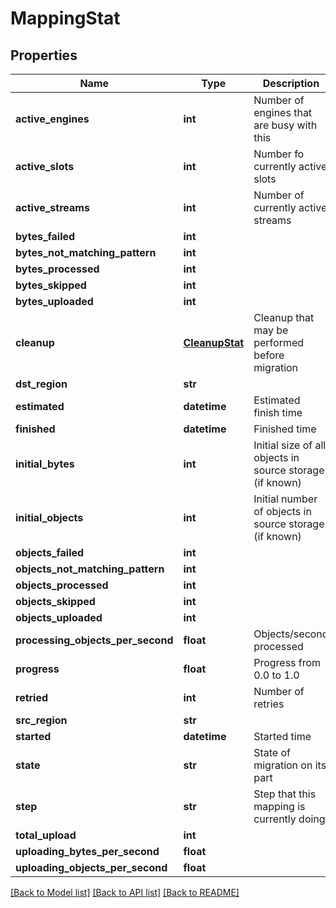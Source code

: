 # MappingStat

## Properties
Name | Type | Description | Notes
------------ | ------------- | ------------- | -------------
**active_engines** | **int** | Number of engines that are busy with this | [optional] 
**active_slots** | **int** | Number fo currently active slots | [optional] 
**active_streams** | **int** | Number of currently active streams | [optional] 
**bytes_failed** | **int** |  | [optional] 
**bytes_not_matching_pattern** | **int** |  | [optional] 
**bytes_processed** | **int** |  | [optional] 
**bytes_skipped** | **int** |  | [optional] 
**bytes_uploaded** | **int** |  | [optional] 
**cleanup** | [**CleanupStat**](CleanupStat.md) | Cleanup that may be performed before migration | [optional] 
**dst_region** | **str** |  | [optional] 
**estimated** | **datetime** | Estimated finish time | [optional] 
**finished** | **datetime** | Finished time | [optional] 
**initial_bytes** | **int** | Initial size of all objects in source storage (if known) | [optional] 
**initial_objects** | **int** | Initial number of objects in source storage (if known) | [optional] 
**objects_failed** | **int** |  | [optional] 
**objects_not_matching_pattern** | **int** |  | [optional] 
**objects_processed** | **int** |  | [optional] 
**objects_skipped** | **int** |  | [optional] 
**objects_uploaded** | **int** |  | [optional] 
**processing_objects_per_second** | **float** | Objects/second processed | [optional] 
**progress** | **float** | Progress from 0.0 to 1.0 | [optional] 
**retried** | **int** | Number of retries | [optional] 
**src_region** | **str** |  | [optional] 
**started** | **datetime** | Started time | [optional] 
**state** | **str** | State of migration on its part | [optional] 
**step** | **str** | Step that this mapping is currently doing | [optional] 
**total_upload** | **int** |  | [optional] 
**uploading_bytes_per_second** | **float** |  | [optional] 
**uploading_objects_per_second** | **float** |  | [optional] 

[[Back to Model list]](../README.md#documentation-for-models) [[Back to API list]](../README.md#documentation-for-api-endpoints) [[Back to README]](../README.md)


